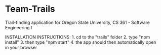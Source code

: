 # Team-Trails

Trail-finding application for Oregon State University, CS 361 - Software Engineering I

INSTALLATION INSTRUCTIONS:
    1. cd to the "trails" folder
    2. type "npm install"
    3. then type "npm start"
    4. the app should then automatically open in your browser

